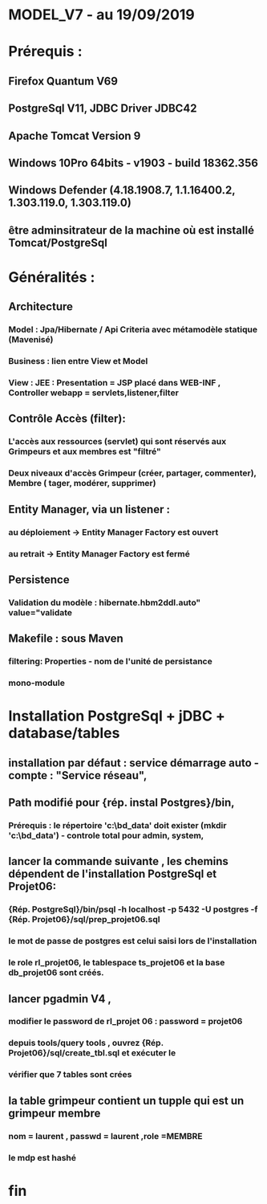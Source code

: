 #  MODEL_V7 - au 19/09/2019

# Prérequis :
## Firefox Quantum V69
## PostgreSql V11, JDBC Driver JDBC42
## Apache Tomcat Version 9
## Windows 10Pro 64bits - v1903 - build 18362.356
## Windows Defender (4.18.1908.7, 1.1.16400.2, 1.303.119.0, 1.303.119.0)
## être adminsitrateur de la machine où est installé Tomcat/PostgreSql

# Généralités : 
## Architecture
### Model :  Jpa/Hibernate / Api Criteria avec métamodèle statique (Mavenisé)
### Business : lien entre View et Model
### View  : JEE : Presentation = JSP placé dans WEB-INF ,  Controller webapp = servlets,listener,filter
## Contrôle Accès (filter):
### L'accès aux  ressources (servlet) qui sont réservés aux Grimpeurs et aux membres est "filtré"
### Deux niveaux d'accès  Grimpeur (créer, partager, commenter), Membre ( tager, modérer, supprimer)
## Entity Manager, via un listener :
### au déploiement -> Entity Manager Factory est ouvert
### au retrait  -> Entity Manager Factory est fermé
## Persistence
### Validation du modèle : hibernate.hbm2ddl.auto" value="validate
## Makefile : sous Maven
### filtering: Properties - nom de l'unité de persistance 
### mono-module

# Installation PostgreSql + jDBC + database/tables
## installation par défaut : service démarrage auto - compte : "Service réseau", 
## Path modifié pour  {rép. instal Postgres}/bin,
### Prérequis : le répertoire 'c:\bd_data' doit exister (mkdir 'c:\bd_data') - controle total pour admin, system,
## lancer la commande suivante , les chemins dépendent de l'installation PostgreSql et Projet06:
### {Rép. PostgreSql}/bin/psql -h localhost -p 5432 -U postgres -f {Rép. Projet06}/sql/prep_projet06.sql
### le mot de passe de postgres est celui saisi lors de l'installation 
### le role rl_projet06, le tablespace ts_projet06 et la base db_projet06 sont créés.
## lancer pgadmin V4 , 
### modifier le password de rl_projet 06 : password = projet06
### depuis tools/query tools , ouvrez {Rép. Projet06}/sql/create_tbl.sql et exécuter le 
### vérifier que 7 tables sont crées
## la table grimpeur contient un tupple qui est un grimpeur membre  
### nom = laurent , passwd = laurent ,role =MEMBRE
### le mdp est hashé 
# fin






 




